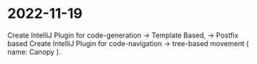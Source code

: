 # 2022-11-19



Create IntelliJ Plugin for code-generation
    -> Template Based,
    -> Postfix based
Create IntelliJ Plugin for code-navigation
    -> tree-based movement ( name: Canopy ). 

